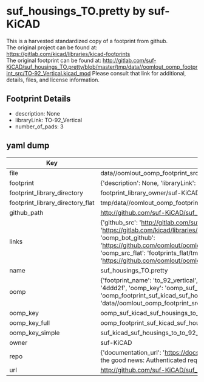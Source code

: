 # suf_housings_TO.pretty by suf-KiCAD  
This is a harvested standardized copy of a footprint from github.  
The original project can be found at:  
https://gitlab.com/kicad/libraries/kicad-footprints  
The original footprint can be found at:
http://gitlab.com/suf-KiCAD/suf_housings_TO.pretty/blob/master/tmp/data//oomlout_oomp_footprint_src/TO-92_Vertical.kicad_mod
Please consult that link for additional, details, files, and license information.  
## Footprint Details
* description: None  
* libraryLink: TO-92_Vertical  
* number_of_pads: 3  
## yaml dump  
| Key | Value |  
| --- | --- |  
| file | data//oomlout_oomp_footprint_src/suf_housings_TO.pretty/TO-92_Vertical.kicad_mod |  
| footprint | {'description': None, 'libraryLink': 'TO-92_Vertical', 'number_of_pads': 3} |  
| footprint_library_directory | footprint_library_owner/suf-KiCAD_suf_housings_TO.pretty |  
| footprint_library_directory_flat | tmp/data//oomlout_oomp_footprint_src/footprints_flat/suf_kicad_suf_housings_to_to_92_vertical/working |  
| github_path | http://github.com/suf-KiCAD/suf_housings_TO.pretty/blob/master/tmp/data//oomlout_oomp_footprint_src/TO-92_Vertical.kicad_mod |  
| links | {'github_src': 'http://gitlab.com/suf-KiCAD/suf_housings_TO.pretty/blob/master/tmp/data//oomlout_oomp_footprint_src/TO-92_Vertical.kicad_mod', 'github_src_repo': 'https://gitlab.com/kicad/libraries/kicad-footprints', 'oomp_bot': 'tmp/data//oomlout_oomp_footprint_src/footprints/suf_kicad_suf_housings_to_to_92_vertical/working', 'oomp_bot_github': 'https://github.com/oomlout/oomlout_oomp_footprint_bot/tree/main/tmp/data//oomlout_oomp_footprint_src/footprints/suf_kicad_suf_housings_to_to_92_vertical/working', 'oomp_src_flat': 'footprints_flat/tmp/data//oomlout_oomp_footprint_src/footprints_flat/suf_kicad_suf_housings_to_to_92_vertical/working', 'oomp_src_flat_github': 'https://github.com/oomlout/oomlout_oomp_footprint_src/tree/main/tmp/data//oomlout_oomp_footprint_src/footprints_flat/suf_kicad_suf_housings_to_to_92_vertical/working'} |  
| name | suf_housings_TO.pretty |  
| oomp | {'footprint_name': 'to_92_vertical', 'library_name': 'suf_housings_to', 'md5': '4ddd2f786588ed0fb2736a5c8873e563', 'md5_10': '4ddd2f7865', 'md5_5': '4ddd2', 'md5_6': '4ddd2f', 'oomp_key': 'oomp_suf_kicad_suf_housings_to_to_92_vertical', 'oomp_key_extra': 'oomp_footprint_suf_kicad_suf_housings_to_to_92_vertical', 'oomp_key_full': 'oomp_footprint_suf_kicad_suf_housings_to_to_92_vertical_4ddd2f', 'oomp_key_simple': 'suf_kicad_suf_housings_to_to_92_vertical', 'original_filename': 'data//oomlout_oomp_footprint_src/suf_housings_TO.pretty/TO-92_Vertical.kicad_mod', 'owner_name': 'suf_kicad'} |  
| oomp_key | oomp_suf_kicad_suf_housings_to_to_92_vertical |  
| oomp_key_full | oomp_footprint_suf_kicad_suf_housings_to_to_92_vertical |  
| oomp_key_simple | suf_kicad_suf_housings_to_to_92_vertical |  
| owner | suf-KiCAD |  
| repo | {'documentation_url': 'https://docs.github.com/rest/overview/resources-in-the-rest-api#rate-limiting', 'message': "API rate limit exceeded for 84.66.142.224. (But here's the good news: Authenticated requests get a higher rate limit. Check out the documentation for more details.)"} |  
| url | http://github.com/suf-KiCAD/suf_housings_TO.pretty |  

